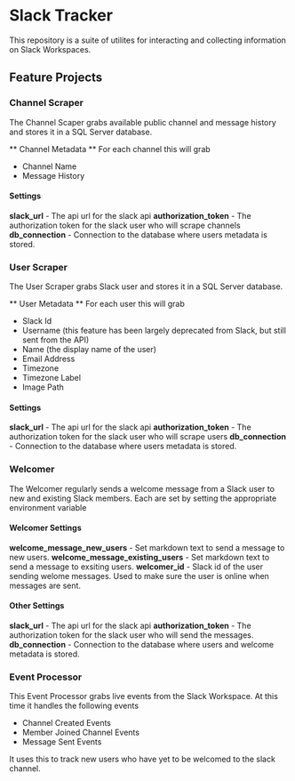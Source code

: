 # Slack Tracker

This repository is a suite of utilites for interacting and collecting information on Slack Workspaces.

## Feature Projects

### Channel Scraper

The Channel Scaper grabs available public channel and message history and stores it in a SQL Server database.

** Channel Metadata **
For each channel this will grab
- Channel Name
- Message History

#### Settings


**slack_url** - The api url for the slack api
**authorization_token** - The authorization token for the slack user who will scrape channels
**db_connection** - Connection to the database where users metadata is stored.

### User Scraper

The User Scraper grabs Slack user and stores it in a SQL Server database.

** User Metadata **
For each user this will grab
- Slack Id
- Username (this feature has been largely deprecated from Slack, but still sent from the API)
- Name (the display name of the user)
- Email Address
- Timezone
- Timezone Label
- Image Path 

#### Settings

**slack_url** - The api url for the slack api
**authorization_token** - The authorization token for the slack user who will scrape users
**db_connection** - Connection to the database where users metadata is stored.

### Welcomer

The Welcomer regularly sends a welcome message from a Slack user to new and existing Slack members.  Each are set by setting the appropriate environment variable

#### Welcomer Settings 

**welcome_message_new_users** - Set markdown text to send a message to new users.
**welcome_message_existing_users** - Set markdown text to send a message to exsiting users.
**welcomer_id** - Slack id of the user sending welome messages.  Used to make sure the user is online when messages are sent.

#### Other Settings

**slack_url** - The api url for the slack api
**authorization_token** - The authorization token for the slack user who will send the messages.
**db_connection** - Connection to the database where users and welcome metadata is stored.

### Event Processor

This Event Processor grabs live events from the Slack Workspace.  At this time it handles the following events

- Channel Created Events
- Member Joined Channel Events
- Message Sent Events

It uses this to track new users who have yet to be welcomed to the slack channel.